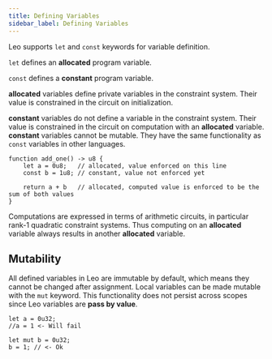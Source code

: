 ```yaml
---
title: Defining Variables
sidebar_label: Defining Variables
---
```


Leo supports `let` and `const` keywords for variable definition.

```let``` defines an **allocated** program variable.

```const``` defines a **constant** program variable.

**allocated** variables define private variables in the constraint system. Their value is constrained in the circuit on initialization.

**constant** variables do not define a variable in the constraint system. Their value is constrained in the circuit on computation with an **allocated** variable. 
**constant** variables cannot be mutable. They have the same functionality as `const` variables in other languages.
```leo
function add_one() -> u8 {
    let a = 0u8;   // allocated, value enforced on this line
    const b = 1u8; // constant, value not enforced yet

    return a + b   // allocated, computed value is enforced to be the sum of both values
}
```
Computations are expressed in terms of arithmetic circuits, in particular rank-1 quadratic constraint systems. Thus computing on an **allocated** variable always results in another **allocated** variable. 

## Mutability
All defined variables in Leo are immutable by default, which means they cannot be changed after assignment.
Local variables can be made mutable with the `mut` keyword. This functionality does not persist across scopes since Leo 
variables are **pass by value**.

```leo
let a = 0u32;
//a = 1 <- Will fail

let mut b = 0u32;
b = 1; // <- Ok
```
